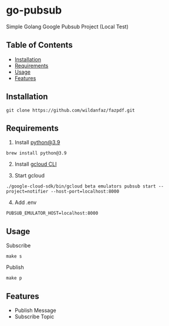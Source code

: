 # go-pubsub

Simple Golang Google Pubsub Project (Local Test)

## Table of Contents

- [Installation](#installation)
- [Requirements](#requirements)
- [Usage](#usage)
- [Features](#features)

## Installation
```
git clone https://github.com/wildanfaz/fazpdf.git
```

## Requirements
1. Install python@3.9
```
brew install python@3.9
```

2. Install [gcloud CLI](https://cloud.google.com/sdk/docs/install)

3. Start gcloud
```
./google-cloud-sdk/bin/gcloud beta emulators pubsub start --project=notifier --host-port=localhost:8000
```

4. Add .env
```
PUBSUB_EMULATOR_HOST=localhost:8000
```

## Usage
Subscribe
```
make s
```

Publish
```
make p
```


## Features

- Publish Message
- Subscribe Topic
